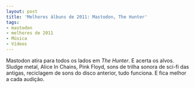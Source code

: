 ```yaml
---
layout: post
title: 'Melhores álbuns de 2011: Mastodon, The Hunter'
tags:
- mastodon
- melhores de 2011
- Música
- Vídeos
---
```


Mastodon atira para todos os lados em _The Hunter_. E acerta os alvos. Sludge metal, Alice In Chains, Pink Floyd, sons de trilha sonora de sci-fi das antigas, reciclagem de sons do disco anterior, tudo funciona. E fica melhor a cada audição.
